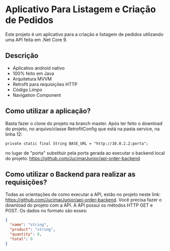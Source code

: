 # Aplicativo Para Listagem e Criação de Pedidos

Este projeto é um aplicativo para a criação e listagem de pedidos utilizando uma API feita em .Net Core 9.



## Descrição

- Aplicativo android nativo
- 100% feito em Java
- Arquitetura MVVM
- Retrofit para requisições HTTP
- Código Limpo
- Navigation Component


## Como utilizar a aplicação?

Basta fazer o clone do projeto na branch master. Após ter feito o download do projeto, no arquivo/classe RetrofitConfig que está na pasta service, na linha 12: 

`private static final String BASE_URL = "http://10.0.2.2:porta";`

no lugar de "porta" substituir pela porta gerada ao executar o backend local do projeto: https://github.com/JucimarJunior/api-order-backend


## Como utilizar o Backend para realizar as requisições?

Todas as orientações de como executar a API, estão no projeto neste link: https://github.com/JucimarJunior/api-order-backend. Você precisa fazer o download do projeto com a API. A API possui os métodos HTTP GET e POST. Os dados no formato são esses:

```json
{
  "name": "string",
  "product": "string",
  "quantity": 0,
  "total": 0
}
